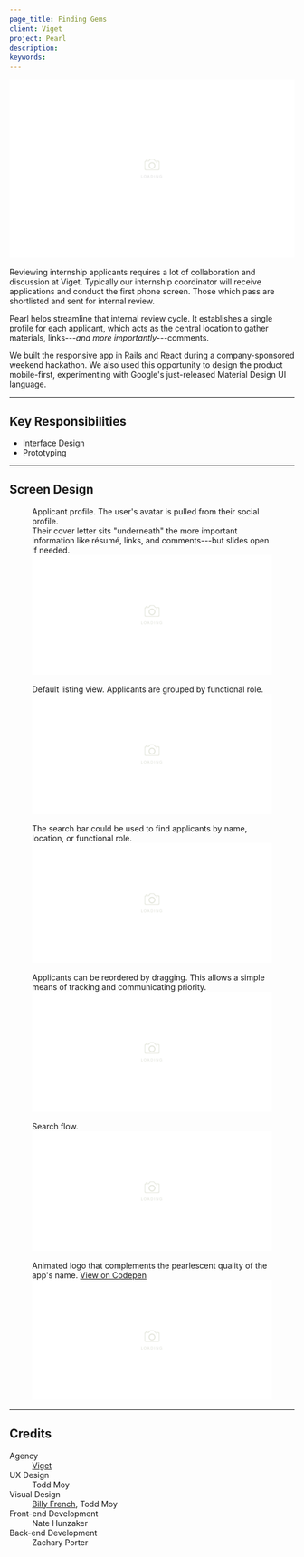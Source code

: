 ```yaml
---
page_title: Finding Gems
client: Viget
project: Pearl
description:
keywords:
---
```


<div class="case-story__hero">
  <img src="/assets/placeholder-hero.svg" data-src="assets/hero.png" alt="cover image" />
</div>

Reviewing internship applicants requires a lot of collaboration and discussion at Viget. Typically our internship coordinator will receive applications and conduct the first phone screen. Those which pass are shortlisted and sent for internal review.

Pearl helps streamline that internal review cycle. It establishes a single profile for each applicant, which acts as the central location to gather materials, links---_and more importantly_---comments.

We built the responsive app in Rails and React during a company-sponsored weekend hackathon. We also used this opportunity to design the product mobile-first, experimenting with Google's just-released Material Design UI language.

---

## Key Responsibilities

<div class="main-content__2-col">
  <ul>
    <li>Interface Design</li>
    <li>Prototyping</li>
  </ul>
</div>

---

## Screen Design

<figure>
  <figcaption>Applicant profile. The user's avatar is pulled from their social profile.<br />Their cover letter sits "underneath" the more important information like résumé, links, and comments---but slides open if needed.</figcaption>
  <img src="/assets/placeholder-800.svg" data-src="assets/profile.png" alt="Profile" />
</figure>

<figure>
  <figcaption>Default listing view. Applicants are grouped by functional role.</figcaption>
  <img src="/assets/placeholder-800.svg" data-src="assets/all-default.png" alt="All Applicants" />
</figure>

<figure>
  <figcaption>The search bar could be used to find applicants by name, location, or functional role.</figcaption>
  <img src="/assets/placeholder-800.svg" data-src="assets/all-filtered.png" alt="Filtered Applicants" />
</figure>

<figure>
  <figcaption>Applicants can be reordered by dragging. This allows a simple means of tracking and communicating priority.</figcaption>
  <img src="/assets/placeholder-800.svg" data-src="assets/all-dragging.png" alt="Filtered Applicants" />
</figure>

<figure>
  <figcaption>Search flow.</figcaption>
  <img src="/assets/placeholder-800.svg" data-src="assets/search.png" alt="Search" />
</figure>

<figure>
  <figcaption>Animated logo that complements the pearlescent quality of the app's name. <a href="http://codepen.io/toddmoy/pen/emmaVj">View on Codepen</a></figcaption>
  <img src="/assets/placeholder-800.svg" data-src="assets/logo.gif" alt="Animated logo" />
</figure>

---

## Credits

<dl>
  <dt>Agency</dt> <dd><a href="//viget.com">Viget</a></dd>
  <dt>UX Design</dt> <dd>Todd Moy</dd>
  <dt>Visual Design</dt> <dd><a href="//billyfrench.com">Billy French</a>, Todd Moy</dd>
  <dt>Front-end Development</dt> <dd>Nate Hunzaker</dd>
  <dt>Back-end Development</dt> <dd>Zachary Porter</dd>
</dl>
